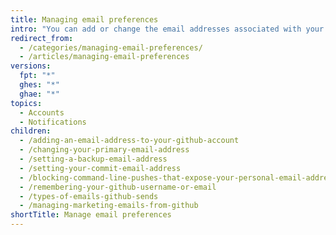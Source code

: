 ```yaml
---
title: Managing email preferences
intro: "You can add or change the email addresses associated with your {% data variables.product.product_name %} account. You can also manage emails you receive from {% data variables.product.product_name %}."
redirect_from:
  - /categories/managing-email-preferences/
  - /articles/managing-email-preferences
versions:
  fpt: "*"
  ghes: "*"
  ghae: "*"
topics:
  - Accounts
  - Notifications
children:
  - /adding-an-email-address-to-your-github-account
  - /changing-your-primary-email-address
  - /setting-a-backup-email-address
  - /setting-your-commit-email-address
  - /blocking-command-line-pushes-that-expose-your-personal-email-address
  - /remembering-your-github-username-or-email
  - /types-of-emails-github-sends
  - /managing-marketing-emails-from-github
shortTitle: Manage email preferences
---
```

